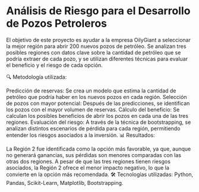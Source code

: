 # Análisis de Riesgo para el Desarrollo de Pozos Petroleros
El objetivo de este proyecto es ayudar a la empresa OilyGiant a seleccionar la mejor región para abrir 200 nuevos pozos de petróleo. Se analizan tres posibles regiones con datos clave sobre la cantidad de petróleo que se podría extraer de cada pozo, y se utilizan diferentes técnicas para evaluar el beneficio y el riesgo de cada opción.

🔍 Metodología utilizada:

Predicción de reservas: Se crea un modelo que estima la cantidad de petróleo que podría haber en los nuevos pozos en cada región.
Selección de pozos con mayor potencial: Después de las predicciones, se identifican los pozos con el mayor volumen de reservas.
Cálculo del beneficio: Se calculan los posibles beneficios de abrir los pozos en cada una de las tres regiones.
Evaluación del riesgo: A través de la técnica de bootstrapping, se analizan distintos escenarios de pérdida para cada región, permitiendo entender los riesgos asociados a la inversión.
📊 Resultados:

La Región 2 fue identificada como la opción más favorable, ya que, aunque no generará ganancias, sus pérdidas son menores comparadas con las otras dos regiones.
A pesar de que las tres regiones tienen riesgos asociados, la Región 2 ofrece el menor impacto negativo, lo que la convierte en la opción más recomendada.
🛠️ Tecnologías utilizadas: Python, Pandas, Scikit-Learn, Matplotlib, Bootstrapping.
